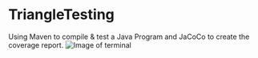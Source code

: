 # TriangleTesting
Using Maven to compile &amp; test a Java Program and JaCoCo to create the coverage report.
![Image of terminal](https://github.com/cflores713/TriangleTesting/blob/master/ss0)
